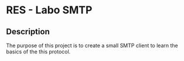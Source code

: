 RES - Labo SMTP
===================

Description
-------------
The purpose of this project is to create a small SMTP client to learn the basics of the this protocol.